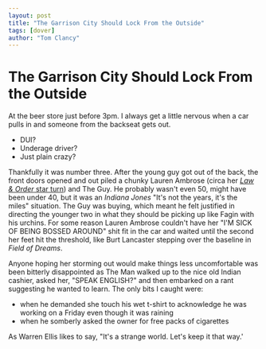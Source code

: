 ```yaml
---
layout: post
title: "The Garrison City Should Lock From the Outside"
tags: [dover]
author: "Tom Clancy"
---
```


# The Garrison City Should Lock From the Outside

At the beer store just before 3pm. I always get a little nervous when a car pulls in and someone from the backseat gets out.

* DUI?
* Underage driver?
* Just plain crazy?

Thankfully it was number three. After the young guy got out of the back, the front doors opened and out piled a chunky Lauren Ambrose (circa her [*Law & Order* star turn](http://previously.tv/law-and-order/defending-lauren-ambroses-dignity/)) and The Guy. He probably wasn't even 50, might have been under 40, but it was an *Indiana Jones* "It's not the years, it's the miles" situation. The Guy was buying, which meant he felt justified in directing the younger two in what they should be picking up like Fagin with his urchins. For some reason Lauren Ambrose couldn't have her "I'M SICK OF BEING BOSSED AROUND" shit fit in the car and waited until the second her feet hit the threshold, like Burt Lancaster stepping over the baseline in *Field of Dreams*.

Anyone hoping her storming out would make things less uncomfortable was been bitterly disappointed as The Man walked up to the nice old Indian cashier, asked her, "SPEAK ENGLISH?" and then embarked on a rant suggesting he wanted to learn. The only bits I caught were:

* when he demanded she touch his wet t-shirt to acknowledge he was working on a Friday even though it was raining
* when he somberly asked the owner for free packs of cigarettes

As Warren Ellis likes to say, "It's a strange world. Let's keep it that way.'
